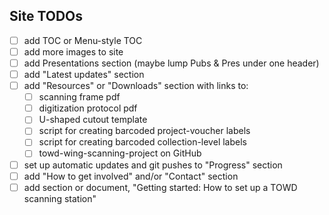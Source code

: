 ## Site TODOs

- [ ] add TOC or Menu-style TOC
- [ ] add more images to site
- [ ] add Presentations section (maybe lump Pubs & Pres under one header)
- [ ] add "Latest updates" section
- [ ] add "Resources" or "Downloads" section with links to:
    - [ ] scanning frame pdf
    - [ ] digitization protocol pdf
    - [ ] U-shaped cutout template
    - [ ] script for creating barcoded project-voucher labels
    - [ ] script for creating barcoded collection-level labels
    - [ ] towd-wing-scanning-project on GitHub
- [ ] set up automatic updates and git pushes to "Progress" section
- [ ] add "How to get involved" and/or "Contact" section
- [ ] add section or document, "Getting started: How to set up a TOWD scanning station"
